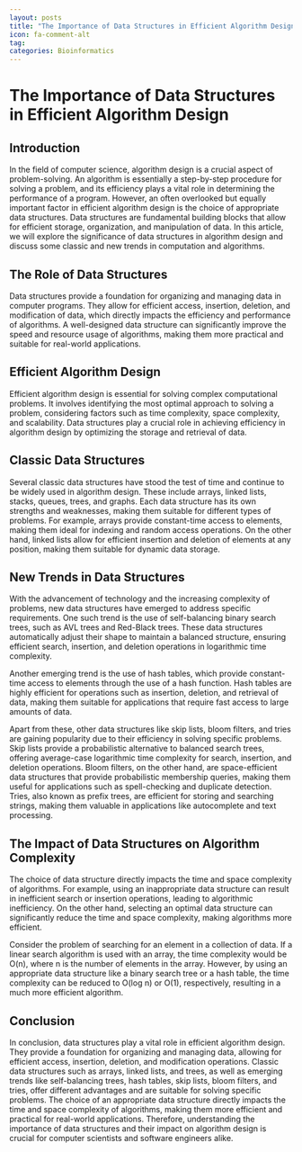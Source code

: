 ```yaml
---
layout: posts
title: "The Importance of Data Structures in Efficient Algorithm Design"
icon: fa-comment-alt
tag:
categories: Bioinformatics
---
```



# The Importance of Data Structures in Efficient Algorithm Design

## Introduction

In the field of computer science, algorithm design is a crucial aspect of problem-solving. An algorithm is essentially a step-by-step procedure for solving a problem, and its efficiency plays a vital role in determining the performance of a program. However, an often overlooked but equally important factor in efficient algorithm design is the choice of appropriate data structures. Data structures are fundamental building blocks that allow for efficient storage, organization, and manipulation of data. In this article, we will explore the significance of data structures in algorithm design and discuss some classic and new trends in computation and algorithms.

## The Role of Data Structures

Data structures provide a foundation for organizing and managing data in computer programs. They allow for efficient access, insertion, deletion, and modification of data, which directly impacts the efficiency and performance of algorithms. A well-designed data structure can significantly improve the speed and resource usage of algorithms, making them more practical and suitable for real-world applications.

## Efficient Algorithm Design

Efficient algorithm design is essential for solving complex computational problems. It involves identifying the most optimal approach to solving a problem, considering factors such as time complexity, space complexity, and scalability. Data structures play a crucial role in achieving efficiency in algorithm design by optimizing the storage and retrieval of data.

## Classic Data Structures

Several classic data structures have stood the test of time and continue to be widely used in algorithm design. These include arrays, linked lists, stacks, queues, trees, and graphs. Each data structure has its own strengths and weaknesses, making them suitable for different types of problems. For example, arrays provide constant-time access to elements, making them ideal for indexing and random access operations. On the other hand, linked lists allow for efficient insertion and deletion of elements at any position, making them suitable for dynamic data storage.

## New Trends in Data Structures

With the advancement of technology and the increasing complexity of problems, new data structures have emerged to address specific requirements. One such trend is the use of self-balancing binary search trees, such as AVL trees and Red-Black trees. These data structures automatically adjust their shape to maintain a balanced structure, ensuring efficient search, insertion, and deletion operations in logarithmic time complexity.

Another emerging trend is the use of hash tables, which provide constant-time access to elements through the use of a hash function. Hash tables are highly efficient for operations such as insertion, deletion, and retrieval of data, making them suitable for applications that require fast access to large amounts of data.

Apart from these, other data structures like skip lists, bloom filters, and tries are gaining popularity due to their efficiency in solving specific problems. Skip lists provide a probabilistic alternative to balanced search trees, offering average-case logarithmic time complexity for search, insertion, and deletion operations. Bloom filters, on the other hand, are space-efficient data structures that provide probabilistic membership queries, making them useful for applications such as spell-checking and duplicate detection. Tries, also known as prefix trees, are efficient for storing and searching strings, making them valuable in applications like autocomplete and text processing.

## The Impact of Data Structures on Algorithm Complexity

The choice of data structure directly impacts the time and space complexity of algorithms. For example, using an inappropriate data structure can result in inefficient search or insertion operations, leading to algorithmic inefficiency. On the other hand, selecting an optimal data structure can significantly reduce the time and space complexity, making algorithms more efficient.

Consider the problem of searching for an element in a collection of data. If a linear search algorithm is used with an array, the time complexity would be O(n), where n is the number of elements in the array. However, by using an appropriate data structure like a binary search tree or a hash table, the time complexity can be reduced to O(log n) or O(1), respectively, resulting in a much more efficient algorithm.

## Conclusion

In conclusion, data structures play a vital role in efficient algorithm design. They provide a foundation for organizing and managing data, allowing for efficient access, insertion, deletion, and modification operations. Classic data structures such as arrays, linked lists, and trees, as well as emerging trends like self-balancing trees, hash tables, skip lists, bloom filters, and tries, offer different advantages and are suitable for solving specific problems. The choice of an appropriate data structure directly impacts the time and space complexity of algorithms, making them more efficient and practical for real-world applications. Therefore, understanding the importance of data structures and their impact on algorithm design is crucial for computer scientists and software engineers alike.